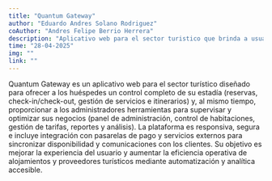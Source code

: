 ```yaml
---
title: "Quantum Gateway"
author: "Eduardo Andres Solano Rodriguez"
coAuthor: "Andres Felipe Berrio Herrera"
description: "Aplicativo web para el sector turistico que brinda a usuarios un control de su estadia y administradores un control sobre sus negocios"
time: "28-04-2025"
img: ""
link: ""
---
```


Quantum Gateway es un aplicativo web para el sector turístico diseñado para ofrecer a los huéspedes un control completo de su estadía (reservas, check-in/check-out, gestión de servicios e itinerarios) y, al mismo tiempo, proporcionar a los administradores herramientas para supervisar y optimizar sus negocios (panel de administración, control de habitaciones, gestión de tarifas, reportes y análisis). La plataforma es responsiva, segura e incluye integración con pasarelas de pago y servicios externos para sincronizar disponibilidad y comunicaciones con los clientes. Su objetivo es mejorar la experiencia del usuario y aumentar la eficiencia operativa de alojamientos y proveedores turísticos mediante automatización y analítica accesible.
